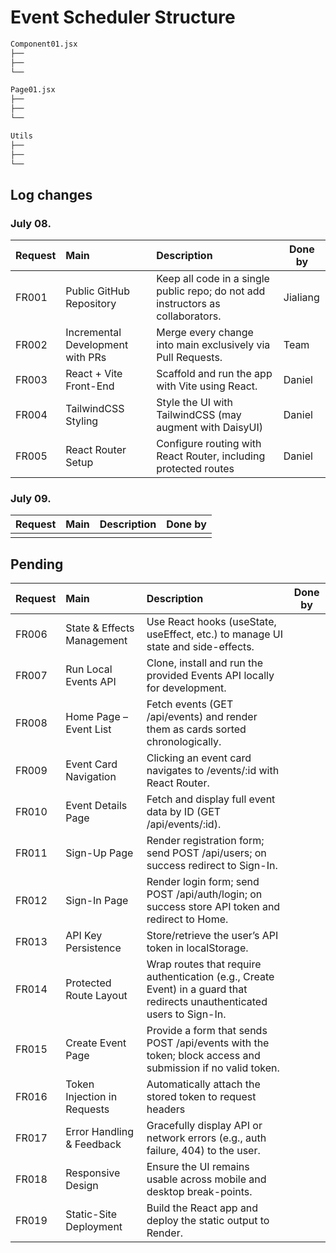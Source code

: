 # Event Scheduler Structure

```bash
Component01.jsx
├──
├──
└──

Page01.jsx
├──
├──
└──

Utils
├──
├──
└──

```

## Log changes

### July 08.

| Request | Main                             | Description                                                                     | Done by  |
| :------ | :------------------------------- | :------------------------------------------------------------------------------ | -------- |
| FR001   | Public GitHub Repository         | Keep all code in a single public repo; do not add instructors as collaborators. | Jialiang |
| FR002   | Incremental Development with PRs | Merge every change into main exclusively via Pull Requests.                     | Team     |
| FR003   | React + Vite Front-End           | Scaffold and run the app with Vite using React.                                 | Daniel   |
| FR004   | TailwindCSS Styling              | Style the UI with TailwindCSS (may augment with DaisyUI)                        | Daniel   |
| FR005   | React Router Setup               | Configure routing with React Router, including protected routes                 | Daniel   |

### July 09.

| Request | Main | Description | Done by |
| :------ | :--- | :---------- | ------- |
|         |      |             |         |

## Pending

| Request | Main                        | Description                                                                                                              | Done by |
| :------ | :-------------------------- | :----------------------------------------------------------------------------------------------------------------------- | ------- |
| FR006   | State & Effects Management  | Use React hooks (useState, useEffect, etc.) to manage UI state and side-effects.                                         |         |
| FR007   | Run Local Events API        | Clone, install and run the provided Events API locally for development.                                                  |         |
| FR008   | Home Page – Event List      | Fetch events (GET /api/events) and render them as cards sorted chronologically.                                          |         |
| FR009   | Event Card Navigation       | Clicking an event card navigates to /events/:id with React Router.                                                       |         |
| FR010   | Event Details Page          | Fetch and display full event data by ID (GET /api/events/:id).                                                           |         |
| FR011   | Sign-Up Page                | Render registration form; send POST /api/users; on success redirect to Sign-In.                                          |         |
| FR012   | Sign-In Page                | Render login form; send POST /api/auth/login; on success store API token and redirect to Home.                           |         |
| FR013   | API Key Persistence         | Store/retrieve the user’s API token in localStorage.                                                                     |         |
| FR014   | Protected Route Layout      | Wrap routes that require authentication (e.g., Create Event) in a guard that redirects unauthenticated users to Sign-In. |         |
| FR015   | Create Event Page           | Provide a form that sends POST /api/events with the token; block access and submission if no valid token.                |         |
| FR016   | Token Injection in Requests | Automatically attach the stored token to request headers                                                                 |         |
| FR017   | Error Handling & Feedback   | Gracefully display API or network errors (e.g., auth failure, 404) to the user.                                          |         |
| FR018   | Responsive Design           | Ensure the UI remains usable across mobile and desktop break-points.                                                     |         |
| FR019   | Static-Site Deployment      | Build the React app and deploy the static output to Render.                                                              |         |
